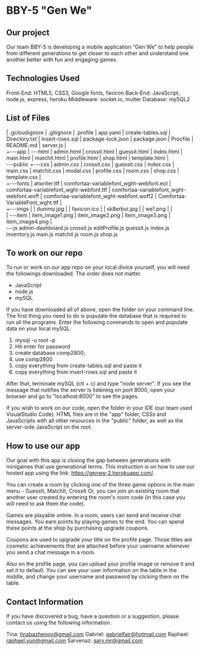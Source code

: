 # BBY-5 "Gen We"

## Our project

Our team BBY-5 is developing a mobile application “Gen We” to help people from different generations to get closer to each other and understand one another better with fun and engaging games.

## Technologies Used

Front-End: HTML5, CSS3, Google fonts, favicon
Back-End: JavaScript, node.js, express, heroku
Middleware: socket.io, multer
Database: mySQL2

## List of Files

|   .gcloudignore
|   .gitignore
|   .profile
|   app.yaml
|   create-tables.sql
|   Directory.txt
|   insert-rows.sql
|   package-lock.json
|   package.json
|   Procfile
|   README.md
|   server.js
|   
+---app
|   \---html
|           admin.html
|           crossit.html
|           guessit.html
|           index.html
|           main.html
|           matchit.html
|           profile.html
|           shop.html
|           template.html
|                   
\---public
    +---css
    |       admin.css
    |       crossit.css
    |       guessit.css
    |       index.css
    |       main.css
    |       matchit.css
    |       modal.css
    |       profile.css
    |       room.css
    |       shop.css
    |       template.css
    |       
    +---fonts
    |       atwriter.ttf
    |       comfortaa-variablefont_wght-webfont.eot
    |       comfortaa-variablefont_wght-webfont.ttf
    |       comfortaa-variablefont_wght-webfont.woff
    |       comfortaa-variablefont_wght-webfont.woff2
    |       Comfortaa-VariableFont_wght.ttf
    |       
    +---imgs
    |   |   dummy.jpg
    |   |   favicon.ico
    |   |   sk8erboi.jpg
    |   |   we1.png
    |   |   
    |   \---item
    |           item_image1.png
    |           item_image2.png
    |           item_image3.png
    |           item_image4.png
    |           
    \---js
            admin-dashboard.js
            crossit.js
            editProfile.js
            guessit.js
            index.js
            inventory.js
            main.js
            matchit.js
            room.js
            shop.js

## To work on our repo

To run or work on our app repo on your local divice yourself, you will need the followings downloaded. The order does not matter.
- JavaScript
- node.js
- mySQL

If you have downloaded all of above, open the folder on your command line. The first thing you need to do is populate the database that is required to run all the programs. Enter the following commands to open and populate data on your local mySQL.

1. mysql -u root -p
2. Hit enter for password
3. create database comp2800;
4. use comp2800
5. copy everything from create-tables.sql and paste it
6. copy everything from insert-rows.sql and paste it

After that, terminate mySQL (ctl + c) and type "node server". If you see the message that notifies the server is listening on port 8000, open your browser and go to "localhost:8000" to see the pages.

If you wish to work on our code, open the folder in your IDE (our team used VisualStudio Code). HTML files are in the "app" folder, CSSs and JavaScripts with all other resources in the "public" folder, as well as the server-side JavaScript on the root.

## How to use our app

Our goal with this app is closing the gap between generations with minigames that use generational terms. This instruction is on how to use our hosted app using the link: https://genwe-2.herokuapp.com/. 

You can create a room by clicking one of the three game options in the main menu - GuessIt, MatchIt, CrossIt Or, you can join an existing room that another user created by entering the room's room code (in this case you will need to ask them the code).

Games are playable online. In a room, users can send and receive chat messages. You earn points by playing games to the end. You can spend these points at the shop by purchasing upgrade coupons.

Coupons are used to upgrade your title on the profile page. Those titles are cosmetic achievements that are attached before your username whenever you send a chat message in a room.

Also on the profile page, you can upload your profile image or remove it and set it to default. You can see your user information on the table in the middle, and change your username and password by clicking them on the table.

## Contact Information

If you have discovered a bug, have a question or a suggestion, please contact us using the following information.

Tina: tinabazhenov@gmail.com
Gabriel: gabrielfair@hotmail.com
Raphael: raphael.yun@gmail.com
Sarvenaz: sarv.mr@gmail.com